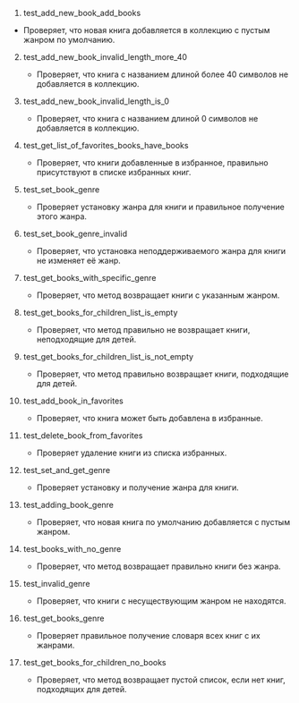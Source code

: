 1.  test_add_new_book_add_books
   - Проверяет, что новая книга добавляется в коллекцию с пустым жанром по умолчанию.

2. test_add_new_book_invalid_length_more_40
   - Проверяет, что книга с названием длиной более 40 символов не добавляется в коллекцию.
  
3. test_add_new_book_invalid_length_is_0
   - Проверяет, что книга с названием длиной 0 символов не добавляется в коллекцию.

4. test_get_list_of_favorites_books_have_books
   - Проверяет, что книги добавленные в избранное, правильно присутствуют в списке избранных книг.

5. test_set_book_genre
   - Проверяет установку жанра для книги и правильное получение этого жанра.

6. test_set_book_genre_invalid
   - Проверяет, что установка неподдерживаемого жанра для книги не изменяет её жанр.

7. test_get_books_with_specific_genre
   - Проверяет, что метод возвращает книги с указанным жанром.

8. test_get_books_for_children_list_is_empty
   - Проверяет, что метод правильно не возвращает книги, неподходящие для детей.

9. test_get_books_for_children_list_is_not_empty
   - Проверяет, что метод правильно возвращает книги, подходящие для детей.

10. test_add_book_in_favorites
    - Проверяет, что книга может быть добавлена в избранные.

11. test_delete_book_from_favorites
    - Проверяет удаление книги из списка избранных.

12. test_set_and_get_genre
    - Проверяет установку и получение жанра для книги.

13. test_adding_book_genre
    - Проверяет, что новая книга по умолчанию добавляется с пустым жанром.

14. test_books_with_no_genre
    - Проверяет, что метод возвращает правильно книги без жанра.

15. test_invalid_genre
    - Проверяет, что книги с несуществующим жанром не находятся.

16. test_get_books_genre
    - Проверяет правильное получение словаря всех книг с их жанрами.

17. test_get_books_for_children_no_books
    - Проверяет, что метод возвращает пустой список, если нет книг, подходящих для детей.

